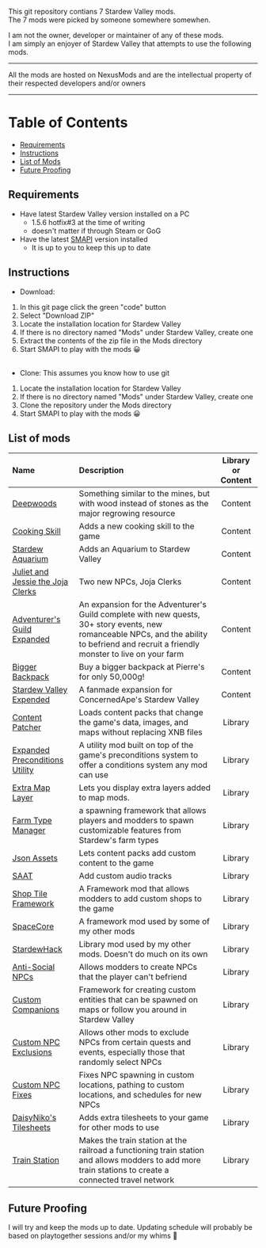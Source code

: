 This git repository contians 7 Stardew Valley mods.<br>
The 7 mods were picked by someone somewhere somewhen.

I am not the owner, developer or maintainer of any of these mods.<br>
I am simply an enjoyer of Stardew Valley that attempts to use the following mods.

---

All the mods are hosted on NexusMods and are the intellectual property of their respected developers and/or owners

---

# Table of Contents
 - [Requirements](#requirements)
 - [Instructions](#instructions)
 - [List of Mods](#list-of-mods)
 - [Future Proofing](#future-proofing)

## Requirements
* Have latest Stardew Valley version installed on a PC
  - 1.5.6 hotfix#3 at the time of writing
  - doesn't matter if through Steam or GoG
* Have the latest [SMAPI](https://smapi.io/) version installed
  - It is up to you to keep this up to date

## Instructions
* Download:
 1. In this git page click the green "code" button
 2. Select "Download ZIP"
 3. Locate the installation location for Stardew Valley
 4. If there is no directory named "Mods" under Stardew Valley, create one
 5. Extract the contents of the zip file in the Mods directory
 6. Start SMAPI to play with the mods 😀<br><br>
* Clone: This assumes you know how to use git
 1. Locate the installation location for Stardew Valley
 2. If there is no directory named "Mods" under Stardew Valley, create one
 3. Clone the repository under the Mods directory
 4. Start SMAPI to play with the mods 😀
 
## List of mods
| Name | Description | Library or Content |
| :--- | :---------  | :---: |
| [Deepwoods](https://www.nexusmods.com/stardewvalley/mods/2571) | Something similar to the mines, but with wood instead of stones as the major regrowing resource | Content |
| [Cooking Skill](https://www.nexusmods.com/stardewvalley/mods/522) | Adds a new cooking skill to the game | Content |
| [Stardew Aquarium](https://www.nexusmods.com/stardewvalley/mods/6372) | Adds an Aquarium to Stardew Valley | Content |
| [Juliet and Jessie the Joja Clerks](https://www.nexusmods.com/stardewvalley/mods/6398) | Two new NPCs, Joja Clerks | Content |
| [Adventurer's Guild Expanded](https://www.nexusmods.com/stardewvalley/mods/12102) | An expansion for the Adventurer's Guild complete with new quests, 30+ story events, new romanceable NPCs, and the ability to befriend and recruit a friendly monster to live on your farm | Content |
| [Bigger Backpack](https://www.nexusmods.com/stardewvalley/mods/1845) | Buy a bigger backpack at Pierre's for only 50,000g! | Content |
| [Stardew Valley Expended](https://www.nexusmods.com/stardewvalley/mods/3753) | A fanmade expansion for ConcernedApe's Stardew Valley | Content |
| [Content Patcher](https://www.nexusmods.com/stardewvalley/mods/1915) | Loads content packs that change the game's data, images, and maps without replacing XNB files | Library |
| [Expanded Preconditions Utility](https://www.nexusmods.com/stardewvalley/mods/6529) | A utility mod built on top of the game's preconditions system to offer a conditions system any mod can use | Library |
| [Extra Map Layer](https://www.nexusmods.com/stardewvalley/mods/9633) | Lets you display extra layers added to map mods. | Library |
| [Farm Type Manager](https://www.nexusmods.com/stardewvalley/mods/3231) | a spawning framework that allows players and modders to spawn customizable features from Stardew's farm types | Library |
| [Json Assets](https://www.nexusmods.com/stardewvalley/mods/1720) | Lets content packs add custom content to the game | Library |
| [SAAT](https://www.nexusmods.com/stardewvalley/mods/10747) | Add custom audio tracks | Library |
| [Shop Tile Framework](https://www.nexusmods.com/stardewvalley/mods/5005) | A Framework mod that allows modders to add custom shops to the game | Library |
| [SpaceCore](https://www.nexusmods.com/stardewvalley/mods/1348) | A framework mod used by some of my other mods | Library |
| [StardewHack](https://www.nexusmods.com/stardewvalley/mods/3213) | Library mod used by my other mods. Doesn't do much on its own | Library |
| [Anti-Social NPCs](https://www.nexusmods.com/stardewvalley/mods/5371) | Allows modders to create NPCs that the player can't befriend | Library |
| [Custom Companions](https://www.nexusmods.com/stardewvalley/mods/8626) | Framework for creating custom entities that can be spawned on maps or follow you around in Stardew Valley | Library |
| [Custom NPC Exclusions](https://www.nexusmods.com/stardewvalley/mods/7089) | Allows other mods to exclude NPCs from certain quests and events, especially those that randomly select NPCs | Library |
| [Custom NPC Fixes](https://www.nexusmods.com/stardewvalley/mods/3849) | Fixes NPC spawning in custom locations, pathing to custom locations, and schedules for new NPCs | Library |
| [DaisyNiko's Tilesheets](https://www.nexusmods.com/stardewvalley/mods/4736) | Adds extra tilesheets to your game for other mods to use | Library |
| [Train Station](https://www.nexusmods.com/stardewvalley/mods/6183) | Makes the train station at the railroad a functioning train station and allows modders to add more train stations to create a connected travel network | Library |

## Future Proofing
I will try and keep the mods up to date.
Updating schedule will probably be based on playtogether sessions and/or my whims 🐧

